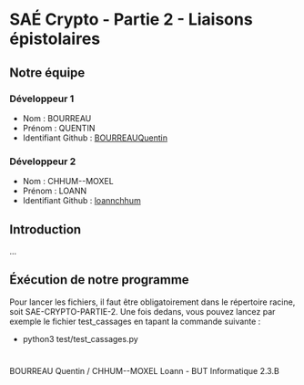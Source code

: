 # SAÉ Crypto - Partie 2 - Liaisons épistolaires

## Notre équipe

### Développeur 1

- Nom : BOURREAU
- Prénom : QUENTIN
- Identifiant Github : [BOURREAUQuentin](https://github.com/BOURREAUQuentin)

### Développeur 2

- Nom : CHHUM--MOXEL
- Prénom : LOANN
- Identifiant Github : [loannchhum](https://github.com/loannchhum)

## Introduction

...

## Éxécution de notre programme

Pour lancer les fichiers, il faut être obligatoirement dans le répertoire racine, soit SAE-CRYPTO-PARTIE-2. Une fois dedans, vous pouvez lancez par exemple le fichier test_cassages en tapant la commande suivante :

- python3 test/test_cassages.py

#

BOURREAU Quentin / CHHUM--MOXEL Loann - BUT Informatique 2.3.B
